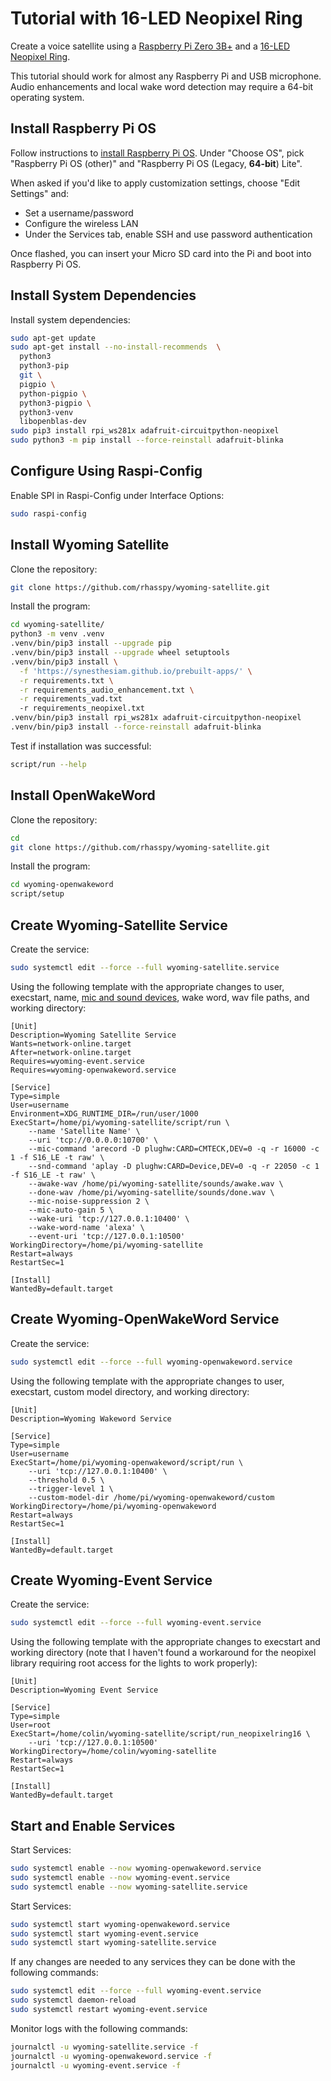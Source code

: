 # Tutorial with 16-LED Neopixel Ring

Create a voice satellite using a [Raspberry Pi Zero 3B+](https://www.raspberrypi.com/products/raspberry-pi-3-model-b-plus/) and a [16-LED Neopixel Ring](https://www.adafruit.com/product/1463).

This tutorial should work for almost any Raspberry Pi and USB microphone. Audio enhancements and local wake word detection may require a 64-bit operating system.

## Install Raspberry Pi OS

Follow instructions to [install Raspberry Pi OS](https://www.raspberrypi.com/software/). Under "Choose OS", pick "Raspberry Pi OS (other)" and "Raspberry Pi OS (Legacy, **64-bit**) Lite".

When asked if you'd like to apply customization settings, choose "Edit Settings" and:

* Set a username/password
* Configure the wireless LAN
* Under the Services tab, enable SSH and use password authentication

Once flashed, you can insert your Micro SD card into the Pi and boot into Raspberry Pi OS.

## Install System Dependencies

Install system dependencies:

```sh
sudo apt-get update
sudo apt-get install --no-install-recommends  \
  python3
  python3-pip
  git \
  pigpio \
  python-pigpio \
  python3-pigpio \
  python3-venv
  libopenblas-dev
sudo pip3 install rpi_ws281x adafruit-circuitpython-neopixel
sudo python3 -m pip install --force-reinstall adafruit-blinka
```

## Configure Using Raspi-Config

Enable SPI in Raspi-Config under Interface Options:

```sh
sudo raspi-config
```

## Install Wyoming Satellite

Clone the repository:

```sh
git clone https://github.com/rhasspy/wyoming-satellite.git
```

Install the program:

```sh
cd wyoming-satellite/
python3 -m venv .venv
.venv/bin/pip3 install --upgrade pip
.venv/bin/pip3 install --upgrade wheel setuptools
.venv/bin/pip3 install \
  -f 'https://synesthesiam.github.io/prebuilt-apps/' \
  -r requirements.txt \
  -r requirements_audio_enhancement.txt \
  -r requirements_vad.txt
  -r requirements_neopixel.txt
.venv/bin/pip3 install rpi_ws281x adafruit-circuitpython-neopixel
.venv/bin/pip3 install --force-reinstall adafruit-blinka
```

Test if installation was successful:

```sh
script/run --help
```

## Install OpenWakeWord

Clone the repository:

```sh
cd
git clone https://github.com/rhasspy/wyoming-satellite.git
```

Install the program:

```sh
cd wyoming-openwakeword
script/setup
```

## Create Wyoming-Satellite Service

Create the service:

``` sh
sudo systemctl edit --force --full wyoming-satellite.service
```

Using the following template with the appropriate changes to user, execstart, name, [mic and sound devices](https://github.com/rhasspy/wyoming-satellite/blob/master/docs/tutorial_2mic.md#determine-audio-devices), wake word, wav file paths, and working directory:

```text
[Unit]
Description=Wyoming Satellite Service
Wants=network-online.target
After=network-online.target
Requires=wyoming-event.service
Requires=wyoming-openwakeword.service

[Service]
Type=simple
User=username
Environment=XDG_RUNTIME_DIR=/run/user/1000
ExecStart=/home/pi/wyoming-satellite/script/run \
    --name 'Satellite Name' \
    --uri 'tcp://0.0.0.0:10700' \
    --mic-command 'arecord -D plughw:CARD=CMTECK,DEV=0 -q -r 16000 -c 1 -f S16_LE -t raw' \
    --snd-command 'aplay -D plughw:CARD=Device,DEV=0 -q -r 22050 -c 1 -f S16_LE -t raw' \
    --awake-wav /home/pi/wyoming-satellite/sounds/awake.wav \
    --done-wav /home/pi/wyoming-satellite/sounds/done.wav \
    --mic-noise-suppression 2 \
    --mic-auto-gain 5 \
    --wake-uri 'tcp://127.0.0.1:10400' \
    --wake-word-name 'alexa' \
    --event-uri 'tcp://127.0.0.1:10500'
WorkingDirectory=/home/pi/wyoming-satellite
Restart=always
RestartSec=1

[Install]
WantedBy=default.target
```

## Create Wyoming-OpenWakeWord Service

Create the service:

``` sh
sudo systemctl edit --force --full wyoming-openwakeword.service
```

Using the following template with the appropriate changes to user, execstart, custom model directory, and working directory:

```text
[Unit]
Description=Wyoming Wakeword Service

[Service]
Type=simple
User=username
ExecStart=/home/pi/wyoming-openwakeword/script/run \
    --uri 'tcp://127.0.0.1:10400' \
    --threshold 0.5 \
    --trigger-level 1 \
    --custom-model-dir /home/pi/wyoming-openwakeword/custom
WorkingDirectory=/home/pi/wyoming-openwakeword
Restart=always
RestartSec=1

[Install]
WantedBy=default.target
```

## Create Wyoming-Event Service

Create the service:

``` sh
sudo systemctl edit --force --full wyoming-event.service
```

Using the following template with the appropriate changes to execstart and working directory (note that I haven't found a workaround for the neopixel library requiring root access for the lights to work properly):

```text
[Unit]
Description=Wyoming Event Service

[Service]
Type=simple
User=root
ExecStart=/home/colin/wyoming-satellite/script/run_neopixelring16 \
    --uri 'tcp://127.0.0.1:10500'
WorkingDirectory=/home/colin/wyoming-satellite
Restart=always
RestartSec=1

[Install]
WantedBy=default.target
```

## Start and Enable Services

Start Services:

``` sh
sudo systemctl enable --now wyoming-openwakeword.service
sudo systemctl enable --now wyoming-event.service
sudo systemctl enable --now wyoming-satellite.service
```

Start Services:
``` sh
sudo systemctl start wyoming-openwakeword.service
sudo systemctl start wyoming-event.service
sudo systemctl start wyoming-satellite.service
```

If any changes are needed to any services they can be done with the following commands:

```sh
sudo systemctl edit --force --full wyoming-event.service
sudo systemctl daemon-reload
sudo systemctl restart wyoming-event.service
```

Monitor logs with the following commands:

``` sh
journalctl -u wyoming-satellite.service -f
journalctl -u wyoming-openwakeword.service -f
journalctl -u wyoming-event.service -f
```
